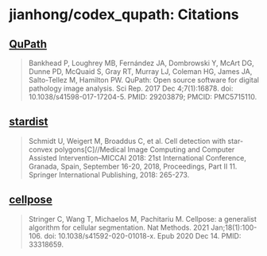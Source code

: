 # jianhong/codex_qupath: Citations

## [QuPath](https://doi.org/10.1038/s41598-017-17204-5)

> Bankhead P, Loughrey MB, Fernández JA, Dombrowski Y, McArt DG, Dunne PD, McQuaid S, Gray RT, Murray LJ, Coleman HG, James JA, Salto-Tellez M, Hamilton PW. QuPath: Open source software for digital pathology image analysis. Sci Rep. 2017 Dec 4;7(1):16878. doi: 10.1038/s41598-017-17204-5. PMID: 29203879; PMCID: PMC5715110.

## [stardist](https://link.springer.com/chapter/10.1007/978-3-030-00934-2_30)

> Schmidt U, Weigert M, Broaddus C, et al. Cell detection with star-convex polygons[C]//Medical Image Computing and Computer Assisted Intervention–MICCAI 2018: 21st International Conference, Granada, Spain, September 16-20, 2018, Proceedings, Part II 11. Springer International Publishing, 2018: 265-273.

## [cellpose](https://pubmed.ncbi.nlm.nih.gov/33318659/)

> Stringer C, Wang T, Michaelos M, Pachitariu M. Cellpose: a generalist algorithm for cellular segmentation. Nat Methods. 2021 Jan;18(1):100-106. doi: 10.1038/s41592-020-01018-x. Epub 2020 Dec 14. PMID: 33318659.

